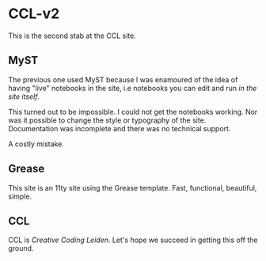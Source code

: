 # CCL-v2

This is the second stab at the CCL site.

## MyST

The previous one used MyST because I was enamoured of the idea of having "live" notebooks in the site, i.e notebooks you can edit and run _in the site itself_.

This turned out to be impossible. I could not get the notebooks working. Nor was it possible to change the style or typography of the site. Documentation was incomplete and there was no technical support.

A costly mistake.

## Grease

This site is an 11ty site using the Grease template. Fast, functional, beautiful, simple.

## CCL

CCL is _Creative Coding Leiden_. Let's hope we succeed in getting this off the ground.
